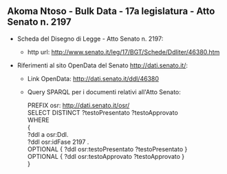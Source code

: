 ## Akoma Ntoso - Bulk Data - 17a legislatura - Atto Senato n. 2197 ##

* Scheda del Disegno di Legge - Atto Senato n. 2197:
	* http url: http://www.senato.it/leg/17/BGT/Schede/Ddliter/46380.htm

* Riferimenti al sito OpenData del Senato http://dati.senato.it/:
	* Link OpenData: http://dati.senato.it/ddl/46380
	* Query SPARQL per i documenti relativi all'Atto Senato:

        PREFIX osr: <http://dati.senato.it/osr/>  
		SELECT DISTINCT ?testoPresentato ?testoApprovato  
		WHERE  
		{  
		    ?ddl a osr:Ddl.  
		    ?ddl osr:idFase 2197 .  
		    OPTIONAL { ?ddl osr:testoPresentato ?testoPresentato }  
		    OPTIONAL { ?ddl osr:testoApprovato ?testoApprovato }  
		}
		